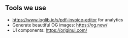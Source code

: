 ## Tools we use

- https://www.loglib.io/s/pdf-invoice-editor for analytics
- Generate beautiful OG images: https://og.new/
- UI components: https://originui.com/
